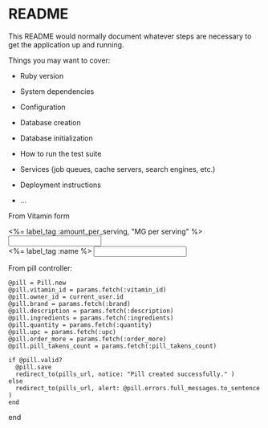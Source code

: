 # README

This README would normally document whatever steps are necessary to get the
application up and running.

Things you may want to cover:

* Ruby version

* System dependencies

* Configuration

* Database creation

* Database initialization

* How to run the test suite

* Services (job queues, cache servers, search engines, etc.)

* Deployment instructions

* ...



From Vitamin form


  <div>
    <%= label_tag :amount_per_serving, "MG per serving" %>
    <input type="text" id="amount_per_serving" name="amount_per_serving">
  </div>

  <div>
    <%= label_tag :name %>
    <input type="text" id="vitamin_id" name="vitamin_id">
  </div>

From pill controller:

    @pill = Pill.new
    @pill.vitamin_id = params.fetch(:vitamin_id)
    @pill.owner_id = current_user.id
    @pill.brand = params.fetch(:brand)
    @pill.description = params.fetch(:description)
    @pill.ingredients = params.fetch(:ingredients)
    @pill.quantity = params.fetch(:quantity)
    @pill.upc = params.fetch(:upc)
    @pill.order_more = params.fetch(:order_more)
    @pill.pill_takens_count = params.fetch(:pill_takens_count)

    if @pill.valid?
      @pill.save
      redirect_to(pills_url, notice: "Pill created successfully." )
    else
      redirect_to(pills_url, alert: @pill.errors.full_messages.to_sentence )
    end
  end
